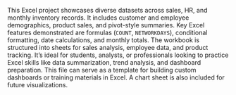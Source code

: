 This Excel project showcases diverse datasets across sales, HR, and monthly inventory records. It includes customer and employee demographics, product sales, and pivot-style summaries. Key Excel features demonstrated are formulas (`COUNT`, `NETWORKDAYS`), conditional formatting, date calculations, and monthly totals. The workbook is structured into sheets for sales analysis, employee data, and product tracking. It’s ideal for students, analysts, or professionals looking to practice Excel skills like data summarization, trend analysis, and dashboard preparation. This file can serve as a template for building custom dashboards or training materials in Excel. A chart sheet is also included for future visualizations.
